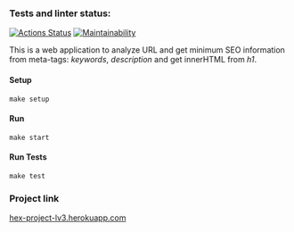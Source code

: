 
### Tests and linter status:
[![Actions Status](https://github.com/nikitovskij/php-project-lvl3/workflows/hexlet-check/badge.svg)](https://github.com/nikitovskij/php-project-lvl3/actions)
[![Maintainability](https://api.codeclimate.com/v1/badges/fb988b5eb42a59b37192/maintainability)](https://codeclimate.com/github/nikitovskij/php-project-lvl3/maintainability)

This is a web application to analyze URL and get minimum SEO information from meta-tags: _keywords_, _description_ and get innerHTML from *h1*.

#### Setup
```
make setup
```

#### Run
```
make start
```

#### Run Tests
```
make test
```

### Project link
<a href="https://hex-project-lv3.herokuapp.com/">hex-project-lv3.herokuapp.com</a>

